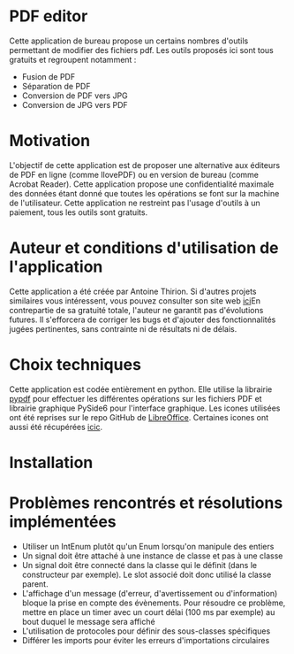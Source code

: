 # PDF editor

Cette application de bureau propose un certains nombres d'outils permettant de modifier des fichiers pdf. Les outils
proposés ici sont tous gratuits et regroupent notamment :
<ul>
<li>Fusion de PDF</li>
<li>Séparation de PDF</li>
<li>Conversion de PDF vers JPG</li>
<li>Conversion de JPG vers PDF</li>
</ul>

# Motivation

L'objectif de cette application est de proposer une alternative aux éditeurs de PDF en ligne (comme IlovePDF) ou en
version de bureau (comme Acrobat Reader). Cette application propose une confidentialité maximale des données étant donné
que toutes les opérations se font sur la machine de l'utilisateur. Cette application ne restreint pas l'usage d'outils à
un paiement, tous les outils sont gratuits.

# Auteur et conditions d'utilisation de l'application

Cette application a été créée par Antoine Thirion. Si d'autres projets similaires vous intéressent, vous pouvez
consulter son site web <a href="https://anthirion.github.io/personal_website/">ici</a>En contrepartie de sa gratuité
totale, l'auteur ne garantit pas d'évolutions futures. Il s'efforcera de corriger les bugs et d'ajouter des
fonctionnalités jugées pertinentes, sans contrainte ni de résultats ni de délais.

# Choix techniques

Cette application est codée entièrement en python. Elle utilise la
librairie <a href="https://pypdf.readthedocs.io/en/stable/index.html">pypdf</a> pour effectuer les différentes
opérations sur les fichiers PDF et librairie graphique PySide6 pour l'interface graphique.
Les icones utilisées ont été reprises sur le repo GitHub
de <a href="https://github.com/LibreOffice/core/tree/master/icon-themes/colibre/cmd">LibreOffice</a>. Certaines icones
ont aussi été récupérées <a href="https://github.com/LibreOffice/core/tree/master/icon-themes/elementary/cmd">icic</a>.

# Installation

# Problèmes rencontrés et résolutions implémentées

<ul>
<li>Utiliser un IntEnum plutôt qu'un Enum lorsqu'on manipule des entiers</li>
<li>Un signal doit être attaché à une instance de classe et pas à une classe</li>
<li>Un signal doit être connecté dans la classe qui le définit (dans le constructeur par exemple). Le slot associé doit donc utilisé la classe parent.</li>
<li>L'affichage d'un message (d'erreur, d'avertissement ou d'information) bloque la prise en compte des évènements. Pour résoudre ce problème, mettre en place un timer avec un court délai (100 ms par exemple) au bout duquel le message sera affiché</li>
<li>L'utilisation de protocoles pour définir des sous-classes spécifiques</li>
<li>Différer les imports pour éviter les erreurs d'importations circulaires</li>
</ul>